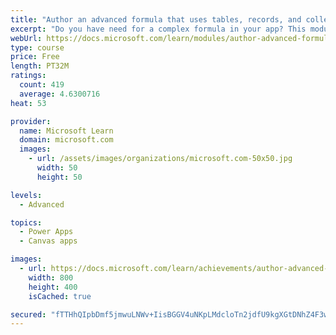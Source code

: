 ```yaml
---
title: "Author an advanced formula that uses tables, records, and collections in a canvas app in Power Apps"
excerpt: "Do you have need for a complex formula in your app? This module can help you author that formula."
webUrl: https://docs.microsoft.com/learn/modules/author-advanced-formulas-powerapps/
type: course
price: Free
length: PT32M
ratings:
  count: 419
  average: 4.6300716
heat: 53

provider:
  name: Microsoft Learn
  domain: microsoft.com
  images:
    - url: /assets/images/organizations/microsoft.com-50x50.jpg
      width: 50
      height: 50

levels:
  - Advanced

topics:
  - Power Apps
  - Canvas apps

images:
  - url: https://docs.microsoft.com/learn/achievements/author-advanced-formulas-social.png
    width: 800
    height: 400
    isCached: true

secured: "fTTHhQIpbDmf5jmwuLNWv+IisBGGV4uNKpLMdcloTn2jdfU9kgXGtDNhZ4F3w1Z88UrI6zdS6EUTjLc6BTCJlZT+d0bYHFMtZIZKZ7BMazwu9qe4aQ3YyUlGuLiXQe8vFjnz/zqFzHY3nK6HhFVIGa+1EXrXrXGQh4cjViEFsbXwfccHsjBjKqIv4ko1O6pVCrZyw/0ICYcsVM4UTWdLY4JI+rAolnFaeQ3RyVf41jXEOeAjolg44oc6BBqp5aGQIjr0Pfg+n66dBlja6R/hLGoohpURaOUy/6/ThOsX3xWCpv4PeR9wsEVAYx86EZg3zgU3b7i6ZfyYZzGiX8RlO4gbJIqWAWiRWFJVtLR4KQEDGypMiHTi+WxiDQMtStzQUUkI55C8dRBIQaKxdyGyRtMax/PQRbgl3cLQ/9Jgvyk=;wBF9VzWY+v8NY60hCweAqg=="
---
```


